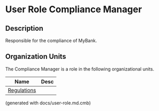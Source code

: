 # User Role Compliance Manager

## Description
Responsible for the compliance of MyBank.

## Organization Units
The Compliance Manager is a role in the following organizational units.

| Name | Desc |
|---|---|
| [Regulations](../../mybank/compliance/regulations.md) |  |


(generated with docs/user-role.md.cmb)
